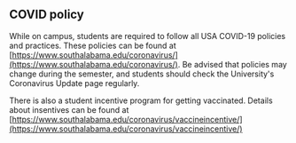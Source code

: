## COVID policy

While on campus, students are required to follow all USA COVID-19 policies and practices. These policies can be found at [https://www.southalabama.edu/coronavirus/](https://www.southalabama.edu/coronavirus/). Be advised that policies may change during the semester, and students should check the University's Coronavirus Update page regularly. 

There is also a student incentive program for getting vaccinated. Details about insentives can be found at [https://www.southalabama.edu/coronavirus/vaccineincentive/](https://www.southalabama.edu/coronavirus/vaccineincentive/)